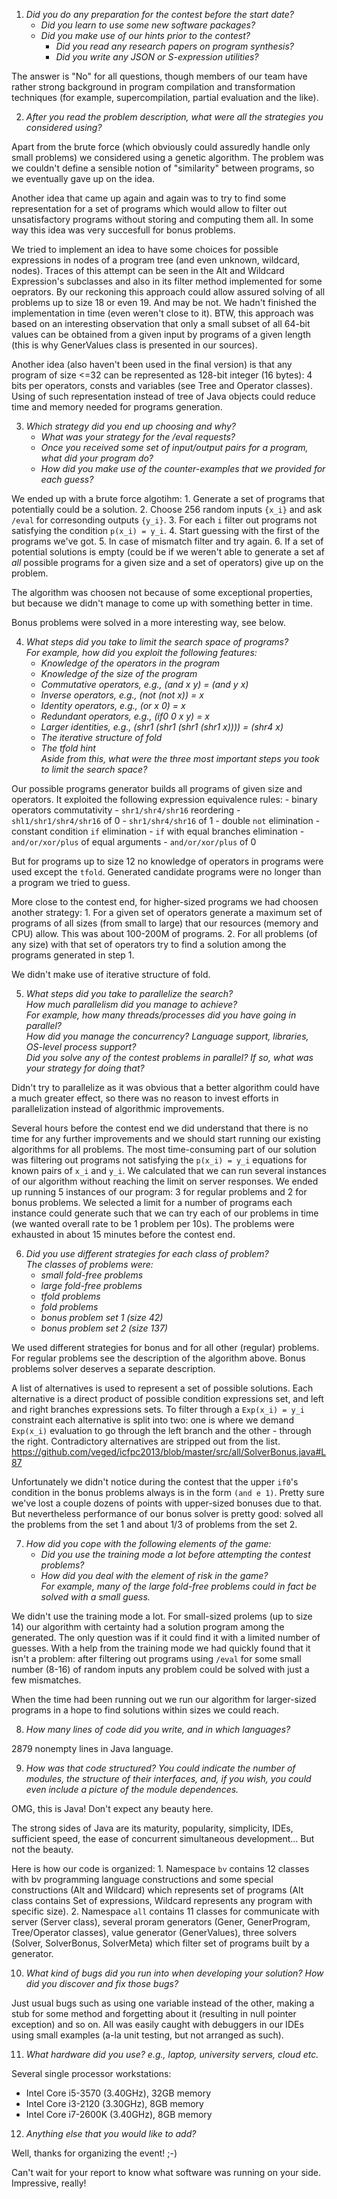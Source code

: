 1. _Did you do any preparation for the contest before the start date?_
   - _Did you learn to use some new software packages?_
   - _Did you make use of our hints prior to the contest?_
      - _Did you read any research papers on program synthesis?_
      - _Did you write any JSON or S-expression utilities?_

 The answer is "No" for all questions, though members of our team have rather strong background
 in program compilation and transformation techniques (for example, supercompilation, partial evaluation and the like).

2. _After you read the problem description, what were all the strategies you considered using?_

 Apart from the brute force (which obviously could assuredly handle only small problems) we considered using a genetic algorithm.
 The problem was we couldn't define a sensible notion of "similarity" between programs, so we eventually gave up on the idea.
 
 Another idea that came up again and again was to try to find some representation for a set of programs which would allow to filter out unsatisfactory programs without storing and computing them all. In some way this idea was very succesfull for bonus problems.
 
 We tried to implement an idea to have some choices for possible expressions in nodes of a program tree (and even unknown, wildcard, nodes). Traces of this attempt can be seen in the Alt and Wildcard Expression's subclasses and also in its filter method implemented for some oeprators. By our reckoning this approach could allow assured solving of all problems up to size 18 or even 19. And may be not. We hadn't finished the implementation in time (even weren't close to it). BTW, this approach was based on an interesting observation that only a small subset of all 64-bit values can be obtained from a given input by programs of a given length (this is why GenerValues class is presented in our sources).

 Another idea (also haven't been used in the final version) is that any program of size <=32 can be represented as 128-bit integer (16 bytes): 4 bits per operators, consts and variables (see Tree and Operator classes). Using of such representation instead of tree of Java objects could reduce time and memory needed for programs generation.

3. _Which strategy did you end up choosing and why?_
   - _What was your strategy for the /eval requests?_
   - _Once you received some set of input/output pairs for a program, what did your program do?_
   - _How did you make use of the counter-examples that we provided for each guess?_

 We ended up with a brute force algotihm:
     1. Generate a set of programs that potentially could be a solution.
     2. Choose 256 random inputs `{x_i}` and ask `/eval` for corresonding outputs `{y_i}`.
     3. For each `i` filter out programs not satisfying the condition `p(x_i) = y_i`.
     4. Start guessing with the first of the programs we've got.
     5. In case of mismatch filter and try again.
     6. If a set of potential solutions is empty (could be if we weren't able to generate a set af _all_ possible programs for a given size and a set of operators) give up on the problem.

 The algorithm was choosen not because of some exceptional properties, but because we didn't manage to come up with something better in time.
     
 Bonus problems were solved in a more interesting way, see below.

4. _What steps did you take to limit the search space of programs?  
  For example, how did you exploit the following features:_
      - _Knowledge of the operators in the program_
      - _Knowledge of the size of the program_
      - _Commutative operators, e.g., (and x y) = (and y x)_
      - _Inverse operators,     e.g., (not (not x)) = x_
      - _Identity operators,    e.g., (or x 0) = x_
      - _Redundant operators,   e.g., (if0 0 x y) = x_
      - _Larger identities,     e.g., (shr1 (shr1 (shr1 (shr1 x)))) = (shr4 x)_
      - _The iterative structure of fold_
      - _The tfold hint_  
  _Aside from this, what were the three most important steps you took to limit the search space?_

 Our possible programs generator builds all programs of given size and operators. It exploited the following expression equivalence rules:
    - binary operators commutativity
    - `shr1/shr4/shr16` reordering
    - `shl1/shr1/shr4/shr16` of 0
    - `shr1/shr4/shr16` of 1
    - double `not` elimination
    - constant condition `if` elimination
    - `if` with equal branches elimination
    - `and/or/xor/plus` of equal arguments
    - `and/or/xor/plus` of 0
 
 But for programs up to size 12 no knowledge of operators in programs were used except the `tfold`.
 Generated candidate programs were no longer than a program we tried to guess.
 
 More close to the contest end, for higher-sized programs we had choosen another strategy:
     1. For a given set of operators generate a maximum set of programs of all sizes (from small to large)
        that our resources (memory and CPU) allow. This was about 100-200M of programs.
     2. For all problems (of any size) with that set of operators try to find a solution among the programs generated in step 1.

 We didn't make use of iterative structure of fold.


5. _What steps did you take to parallelize the search?  
   How much parallelism did you manage to achieve?  
   For example, how many threads/processes did you have going in parallel?  
   How did you manage the concurrency? Language support, libraries, OS-level process support?  
   Did you solve any of the contest problems in parallel? If so, what was your strategy for doing that?_

 Didn't try to parallelize as it was obvious that a better algorithm could have a much greater effect, so there was no reason to invest efforts in parallelization instead of algorithmic improvements.

 Several hours before the contest end we did understand that there is no time for any further improvements and we should start running our existing algorithms for all problems.  The most time-consuming part of our solution was filtering out programs not satisfying the `p(x_i) = y_i` equations for known pairs of `x_i` and `y_i`. We calculated that we can run several instances of our algorithm without reaching the limit on server responses. We ended up running 5 instances of our program: 3 for regular problems and 2 for bonus problems. We selected a limit for a number of programs each instance could generate such that we can try each of our problems in time (we wanted overall rate to be 1 problem per 10s). The problems were exhausted in about 15 minutes before the contest end.


6. _Did you use different strategies for each class of problem?  
   The classes of problems were:_
      - _small fold-free problems_
      - _large fold-free problems_
      - _tfold problems_
      - _fold problems_
      - _bonus problem set 1 (size 42)_
      - _bonus problem set 2 (size 137)_

 We used different strategies for bonus and for all other (regular) problems.  For regular problems see the description of the algorithm above.  Bonus problems solver deserves a separate description.
 
 A list of alternatives is used to represent a set of possible solutions. Each alternative is a direct product of possible condition expressions set, and left and right branches expressions sets. To filter through a `Exp(x_i) = y_i` constraint each alternative is split into two: one is where we demand `Exp(x_i)` evaluation to go through the left branch and the other - through the right. Contradictory alternatives are stripped out from the list.
https://github.com/veged/icfpc2013/blob/master/src/all/SolverBonus.java#L87

 Unfortunately we didn't notice during the contest that the upper `if0`'s condition in the bonus problems always is in the form `(and e 1)`.  Pretty sure we've lost a couple dozens of points with upper-sized bonuses due to that.  But nevertheless performance of our bonus solver is pretty good: solved all the problems from the set 1 and about 1/3 of problems from the set 2.

7. _How did you cope with the following elements of the game:_
      - _Did you use the training mode a lot before attempting the contest problems?_
      - _How did you deal with the element of risk in the game?  
        For example, many of the large fold-free problems could in fact be solved with a small guess._

 We didn't use the training mode a lot.  For small-sized prolems (up to size 14) our algorithm with certainty had a solution program among the generated.  The only question was if it could find it with a limited number of guesses.  With a help from the training mode we had quickly found that it isn't a problem: after filtering out programs using `/eval` for some small number (8-16) of random inputs any problem could be solved with just a few mismatches.

 When the time had been running out we run our algorithm for larger-sized programs in a hope to find solutions within sizes we could reach.

8. _How many lines of code did you write, and in which languages?_

 2879 nonempty lines in Java language.

9. _How was that code structured? You could indicate the number of modules, the structure of their interfaces, and, if you wish, you could even include a picture of the module dependences._
 
 OMG, this is Java! Don't expect any beauty here.

 The strong sides of Java are its maturity, popularity, simplicity, IDEs, sufficient speed, the ease of concurrent simultaneous development...  But not the beauty.
 
 Here is how our code is organized:
    1. Namespace `bv` contains 12 classes with bv programming language constructions and some special constructions (Alt and Wildcard) which represents set of programs (Alt class contains Set of expressions, Wildcard represents any program with specific size).
    2. Namespace `all` contains 11 classes for communicate with server (Server class), several proram generators (Gener, GenerProgram, Tree/Operator classes), value generator (GenerValues), three solvers (Solver, SolverBonus, SolverMeta) which filter set of programs built by a generator.

10. _What kind of bugs did you run into when developing your solution?
    How did you discover and fix those bugs?_

 Just usual bugs such as using one variable instead of the other, making a stub for some method and forgetting about it (resulting in null pointer exception) and so on. All was easily caught with debuggers in our IDEs using small examples (a-la unit testing, but not arranged as such).

11. _What hardware did you use?
    e.g., laptop, university servers, cloud etc._

 Several single processor workstations:
  - Intel Core i5-3570 (3.40GHz), 32GB memory
  - Intel Core i3-2120 (3.30GHz), 8GB memory
  - Intel Core i7-2600K (3.40GHz), 8GB memory


12. _Anything else that you would like to add?_

 Well, thanks for organizing the event! ;-)
 
 Can't wait for your report to know what software was running on your side. Impressive, really!

